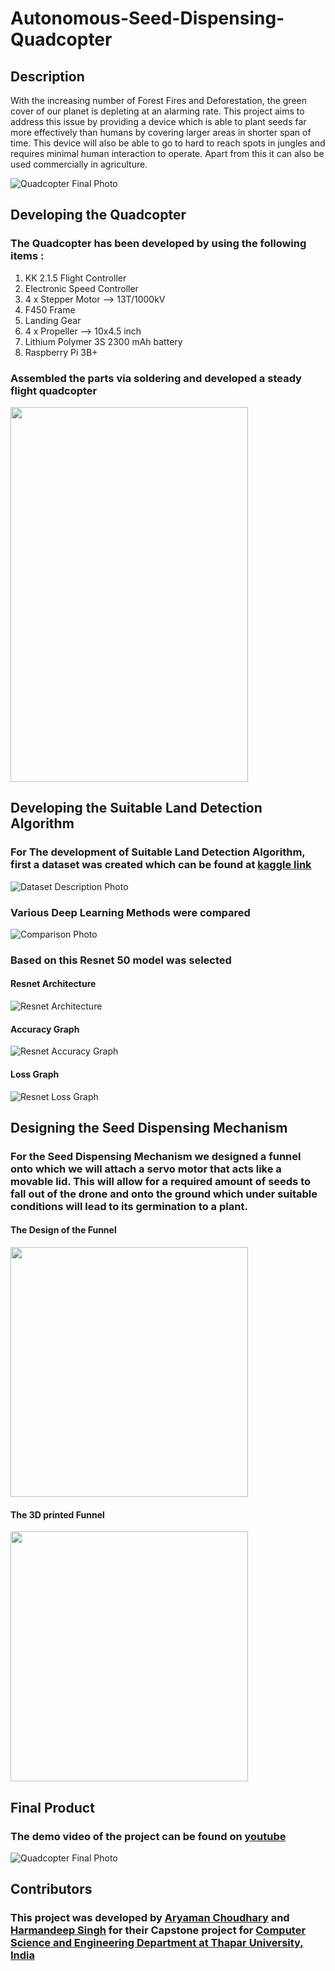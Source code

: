 # Autonomous-Seed-Dispensing-Quadcopter
## Description
With the increasing number of Forest Fires and Deforestation, the green cover of our planet is depleting at an alarming rate. This project aims to address this issue by providing a device which is able to plant seeds far more effectively than humans by covering larger areas in shorter span of time. This device will also be able to go to hard to reach spots in jungles and requires minimal human interaction to operate. Apart from this it can also be used commercially in agriculture.

![Quadcopter Final Photo](https://github.com/aryamanchoudhary123/Autonomous-Seed-Dispensing-Quadcopter/blob/main/Images/drone-final.jpeg)

## Developing the Quadcopter 
### The Quadcopter has been developed by using the following items :
1. KK 2.1.5 Flight Controller
2. Electronic Speed Controller 
3. 4 x Stepper Motor --> 13T/1000kV 
4. F450 Frame
5. Landing Gear
6. 4 x Propeller --> 10x4.5 inch
7. Lithium Polymer 3S 2300 mAh battery
9. Raspberry Pi 3B+

### Assembled the parts via soldering and developed a steady flight quadcopter
<img src="https://github.com/aryamanchoudhary123/Autonomous-Seed-Dispensing-Quadcopter/blob/main/Images/drone-initial.jpeg" height="600" width="380">


## Developing the Suitable Land Detection Algorithm 

### For The development of Suitable Land Detection Algorithm, first a dataset was created which can be found at [kaggle link](https://www.kaggle.com/datasets/aryamanchoudhary/quadcopter-captured-different-land-types?datasetId=2703305)
![Dataset Description Photo](https://github.com/aryamanchoudhary123/Autonomous-Seed-Dispensing-Quadcopter/blob/main/Images/dataset.png)
### Various Deep Learning Methods were compared
![Comparison Photo](https://github.com/aryamanchoudhary123/Autonomous-Seed-Dispensing-Quadcopter/blob/main/Images/comparison.png)

### Based on this Resnet 50 model was selected 
#### Resnet Architecture
![Resnet Architecture](https://github.com/aryamanchoudhary123/Autonomous-Seed-Dispensing-Quadcopter/blob/main/Images/Resnet50-architecture.png)

#### Accuracy Graph 

![Resnet Accuracy Graph](https://github.com/aryamanchoudhary123/Autonomous-Seed-Dispensing-Quadcopter/blob/main/Images/resnet-accuracy.png)

#### Loss Graph 

![Resnet Loss Graph](https://github.com/aryamanchoudhary123/Autonomous-Seed-Dispensing-Quadcopter/blob/main/Images/resnet-loss.png)

## Designing the Seed Dispensing Mechanism 

### For the Seed Dispensing Mechanism we designed a funnel onto which we will attach a servo motor that acts like a movable lid. This will allow for a required amount of seeds to fall out of the drone and onto the ground which under suitable conditions will lead to its germination to a plant.

#### The Design of the Funnel 

<img src="https://github.com/aryamanchoudhary123/Autonomous-Seed-Dispensing-Quadcopter/blob/main/Images/funnel2_side-view.jpeg" height="400" width="380">

#### The 3D printed Funnel 
<img src="https://github.com/aryamanchoudhary123/Autonomous-Seed-Dispensing-Quadcopter/blob/main/Images/Funnel-developed.jpeg" height="400" width="380">


## Final Product
### The demo video of the project can be found on [youtube](https://www.youtube.com/watch?v=KUw-NEblgLw)
![Quadcopter Final Photo](https://github.com/aryamanchoudhary123/Autonomous-Seed-Dispensing-Quadcopter/blob/main/Images/drone-final.jpeg)

## Contributors 

### This project was developed by [Aryaman Choudhary](https://github.com/aryamanchoudhary123) and [Harmandeep Singh](https://www.linkedin.com/in/harmandeep-singh-b9740a1b2/) for their Capstone project for [Computer Science and Engineering Department at Thapar University, India](https://csed.thapar.edu)
